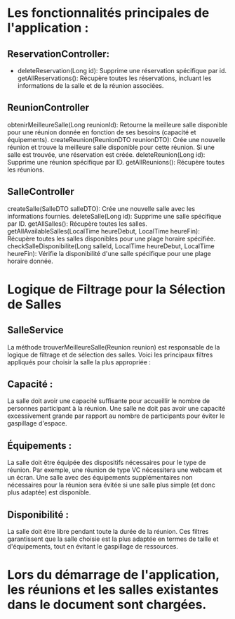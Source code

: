 
# Les fonctionnalités principales de l'application :

## ReservationController:
- deleteReservation(Long id): Supprime une réservation spécifique par id. <br>
getAllReservations(): Récupère toutes les réservations, incluant les informations de la salle et de la réunion associées.

## ReunionController
obtenirMeilleureSalle(Long reunionId): Retourne la meilleure salle disponible pour une réunion donnée en fonction de ses besoins (capacité et équipements).
createReunion(ReunionDTO reunionDTO): Crée une nouvelle réunion et trouve la meilleure salle disponible pour cette réunion. Si une salle est trouvée, une réservation est créée.
deleteReunion(Long id): Supprime une réunion spécifique par ID.
getAllReunions(): Récupère toutes les réunions.

## SalleController
createSalle(SalleDTO salleDTO): Crée une nouvelle salle avec les informations fournies.
deleteSalle(Long id): Supprime une salle spécifique par ID.
getAllSalles(): Récupère toutes les salles.
getAllAvailableSalles(LocalTime heureDebut, LocalTime heureFin): Récupère toutes les salles disponibles pour une plage horaire spécifiée.
checkSalleDisponibilite(Long salleId, LocalTime heureDebut, LocalTime heureFin): Vérifie la disponibilité d'une salle spécifique pour une plage horaire donnée.


# Logique de Filtrage pour la Sélection de Salles

## SalleService
La méthode trouverMeilleureSalle(Reunion reunion) est responsable de la logique de filtrage et de sélection des salles. Voici les principaux filtres appliqués pour choisir la salle la plus appropriée :

## Capacité :
La salle doit avoir une capacité suffisante pour accueillir le nombre de personnes participant à la réunion.
Une salle ne doit pas avoir une capacité excessivement grande par rapport au nombre de participants pour éviter le gaspillage d'espace.

## Équipements :
La salle doit être équipée des dispositifs nécessaires pour le type de réunion. Par exemple, une réunion de type VC nécessitera une webcam et un écran.
Une salle avec des équipements supplémentaires non nécessaires pour la réunion sera évitée si une salle plus simple (et donc plus adaptée) est disponible.

## Disponibilité :
La salle doit être libre pendant toute la durée de la réunion.
Ces filtres garantissent que la salle choisie est la plus adaptée en termes de taille et d'équipements, tout en évitant le gaspillage de ressources.

# Lors du démarrage de l'application, les réunions et les salles existantes dans le document sont chargées.
